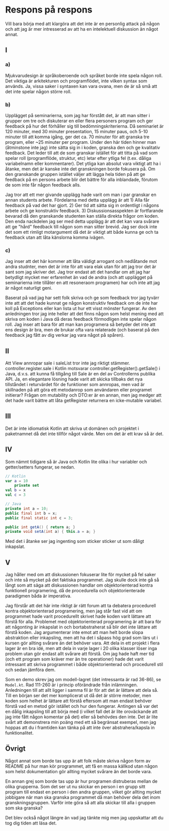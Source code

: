 # Respons på respons

Vill bara börja med att klargöra att det inte är en personlig attack på någon
och att jag är mer intresserad av att ha en intelektuell diskussion än något
annat.

## I

### a)

Mjukvarudesign är språkoberoende och språket borde inte spela någon roll.
Det viktiga är arkitekturen och programflödet, inte vilken syntax som används.
Ja, vissa saker i syntaxen kan vara ovana, men de är så små att det inte spelar
någon större roll.

### b)

Upplägget på seminarierna, som jag har förstått det, är att man sitter i
grupper om tre och diskuterar en eller flera personers program och ger
feedback på hur det förhåller sig till bedömningskriterierna. Då seminariet
är 120 minuter, med 30 minuter presentation, 15 minuter paus, och 5-10 minuter
till att komma igång, ger det ca. 70 minuter för att granska tre program,
eller ~25 minuter per program. Under den här tiden hinner man (åtminstone inte
jag) inte sätta sig in i koden, granska den och ge kvalitativ feedback. Det
leder till att de som granskar istället för att titta på vad som spelar roll
(programflöde, struktur, etc) letar efter ytliga fel (t.ex. dåliga variabelnamn
eller kommentarer). Det ytliga kan absolut vara viktigt att ha i åtanke, men
det är kanske inte det granskningen borde fokusera på. Om den granskande
gruppen istället väljer att lägga hela tiden på att ge feedback på en persons
arbete blir det bättre för alla inblandade, förutom de som inte får någon
feedback alls.

Jag tror att ett mer givande upplägg hade varit om man i par granskar en annan
students arbete. Fördelarna med detta upplägg är att 1) Alla får feedback på
vad det har gjort. 2) Ger tid att sätta sig in ordentligt i någons arbete och
ge konstruktiv feedback. 3) Diskussionsasspekten är fortfarande bevarad då den
granskande studenten kan ställa direkta frågor om koden. Den enda nackdelen jag
ser med detta upplägg är att det kan vara svårare att ge "hård" feedback till
någon som man sitter brevid. Jag ser dock inte det som ett rimligt motargument
då det är viktigt att både kunna ge och ta feedback utan att låta känslorna
komma ivägen.

### c)

Jag inser att det här kommer att låta väldigt arrogant och nedlåtande mot
andra studnter, men det är inte för att vara elak utan för att jag tror det är
sant som jag skriver det. Jag tror endast att det handlar om att jag har betydligt
mycket mer erfarenhet än vad de andra (och att upplägget på seminarierna inte
tillåter en att resoneraom programen) har och inte att jag är något naturligt geni.

Baserat på vad jag har sett folk skriva och ge som feedback tror jag tyvärr
inte att att det hade kunnat ge någon konstruktiv feedback om de inte har koll
på Exceptions eller kan lista ut hur ett visst mönster fungerar. Av den anledningen
tror jag inte heller att det finns någon som helst mening med att skriva om koden
i Java då deras feedback förmodligen inte spelar någon roll. Jag inser att bara
för att man kan programera så betyder det inte att ens design är bra, men de
brukar ofta vara relaterade (och baserat på den feedback jag fått av dig verkar
jag vara något på spåren).

## II

Att View annropar sale i saleList tror inte jag riktigt stämmer.
controller.register.sale i Kotlin motsvarar controller.getRegister().getSale()
i Java, d.v.s. att kunna få tillgång till Sale är en del av Controllerns publika
API. Ja, en elegantare lösning hade varit att skicka tillbaks det nya
tillståndet i returvärdet för de funktioner som annropas, men vad är skillnaden
på att göra ett metodanrop som användaren eller programet initierar? Frågan om
mutability och DTO:er är en annan, men jag medger att det hade varit bättre att
låta getRegister returnera en icke-mutable variabel.

## III

Det är inte idiomatisk Kotlin att skriva ut domänen och projektet i
paketnamnet då det inte tillför något värde. Men om det är ett krav så är det.

## IV

Som nämnt tidigare så är Java och Kotlin lite olika i hur variabler och
getter/setters fungerar, se nedan.

```kotlin
// Kotlin
var a = 10
    private set
val b = x
val c = 3
```

```java
// Java
private int a = 10;
public final int b = x;
public final static int c = 3;

public int getA() { return a; }
private void setA(int a) { this.a = a; }
```

Med det i åtanke ser jag ingenting som sticker sticker ut som dåligt inkapslat.

## V

Jag håller med om att diskussionen fokuserar lite för mycket på fel saker
och inte så mycket på det faktiska programmet. Jag skulle dock inte gå så långt
som att säga att diskussionen handlar om objektorienterad kontra funktionell
programering, då de procedurella och objektorienterade paradigmen båda är
imperativa.

Jag förstår att det här inte riktigt är rätt forum att ta debatera procedurell
kontra objektorienterad programering, men jag står fast vid att om programmet
hade varit procedurellt skrivet hade koden varit lättare att förstå för alla.
Problemet med objektorienterad programering är att bara för att någonting är
inkapslat in och bortabstraherat så blir det inte lättare att förstå koden.
Jag argumenterar inte emot att man helt borde slopa abstraktion eller inkapsling,
men att ha det i såpass hög grad som lärs ut i kursen gör allting svårare än det
behöver vara. Att dela in ett projekt i flera lager är en bra idé, men att dela
in varje lager i 20 olika klasser löser inga problem utan gör endast allt svårare
att förstå. Om jag hade haft mer tid (och ett program som kräver mer än tre
operationer) hade det varit intressant att skriva programmet i både
objektorienterad och procedurell stil och sedan jämföra dem.

Som en demo skrev jag om modell-lagret (det intressanta är rad 36-86), se `Model.kt`.
Rad 111-260 är i princip oförändrade från inlämningen. Anledningen till att allt
ligger i samma fil är för att det är lättare att dela så. Till en början ser det
mer komplicerat ut då det är större metoder, men koden som helhet är lättare att
förstå eftersom att man endast behöver förstå vad en metod gör istället och hur
den fungerar. Antingen så var det en dålig inkapsling till att börja med (i vilket
fall det är lite oroväckande att jag inte fått någon komentar på det) eller så
behövdes den inte. Det är lite svårt att demonstrera min poäng med ett så begränsat
exempel, men jag hoppas att du i framtiden kan tänka på att inte över abstrahera/kapsla
in funktionalitet.

## Övrigt

Något annat som borde tas upp är att folk måste skriva någon form av README
på hur man kör programmet, att få en massa källkod utan någon som helst
dokumentation gör allting mycket svårare än det borde vara.

En annan grej som borde tas upp är hur programen distruberas mellan de olika
grupperna. Som det ser ut nu skickar en person i en grupp sitt program till
endast en person i den andra gruppen, vilket gör allting mycket jobbigare när
man ska granska programmet då man behöver dela det inom granskningsgruppen.
Varför inte göra så att alla skickar till alla i gruppen som ska granska?

Det blev också något längre än vad jag tänkte mig men jag uppskattar
att du tog dig tiden att läsa det.
